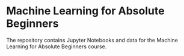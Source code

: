 # Machine Learning for Absolute Beginners

The repository contains Jupyter Notebooks and data for the Machine Learning for Absolute Beginners course. 
